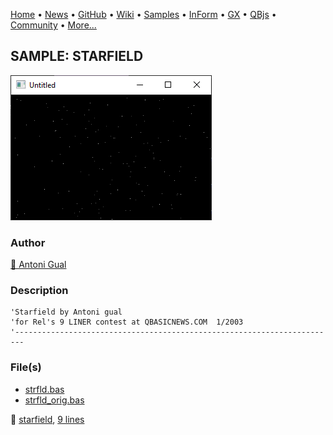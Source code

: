 [Home](https://qb64.com) • [News](../../news.md) • [GitHub](https://github.com/QB64Official/qb64) • [Wiki](https://github.com/QB64Official/qb64/wiki) • [Samples](../../samples.md) • [InForm](../../inform.md) • [GX](../../gx.md) • [QBjs](../../qbjs.md) • [Community](../../community.md) • [More...](../../more.md)

## SAMPLE: STARFIELD

![screenshot.png](img/screenshot.png)

### Author

[🐝 Antoni Gual](../antoni-gual.md) 

### Description

```text
'Starfield by Antoni gual
'for Rel's 9 LINER contest at QBASICNEWS.COM  1/2003
'------------------------------------------------------------------------
```

### File(s)

* [strfld.bas](src/strfld.bas)
* [strfld_orig.bas](src/strfld_orig.bas)

🔗 [starfield](../starfield.md), [9 lines](../9-lines.md)

